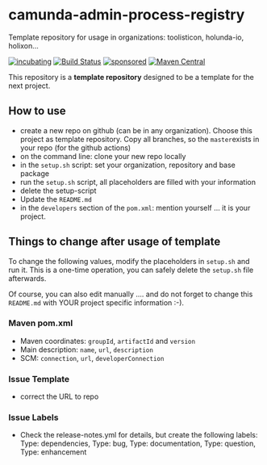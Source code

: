 # camunda-admin-process-registry

Template repository for usage in organizations: toolisticon, holunda-io, holixon...

[![incubating](https://img.shields.io/badge/lifecycle-INCUBATING-orange.svg)](https://github.com/holisticon#open-source-lifecycle)
[![Build Status](https://github.com/holunda-io/camunda-admin-process-registry/workflows/Development%20branches/badge.svg)](https://github.com/holunda-io/camunda-admin-process-registry/actions)
[![sponsored](https://img.shields.io/badge/sponsoredBy-Holisticon-RED.svg)](https://holisticon.de/)
[![Maven Central](https://maven-badges.herokuapp.com/maven-central/io.holunda/camunda-admin-process-registry/badge.svg)](https://maven-badges.herokuapp.com/maven-central/io.holunda/camunda-admin-process-registry)

This repository is a **template repository** designed to be a template for the next project.

## How to use

* create a new repo on github (can be in any organization). Choose this project as template repository. Copy all branches, so the `master`exists in your repo (for the github actions)
* on the command line: clone your new repo locally
* in the `setup.sh` script: set your organization, repository and base package
* run the `setup.sh` script, all placeholders are filled with your information
* delete the setup-script
* Update the `README.md`
* in the `developers` section of the `pom.xml`: mention yourself ... it is your project.

## Things to change after usage of template

To change the following values, modify the placeholders in `setup.sh` and run it.
This is a one-time operation, you can safely delete the `setup.sh` file afterwards.

Of course, you can also edit manually .... and do not forget to change this `README.md` with YOUR project specific information :-).

### Maven pom.xml 

* Maven coordinates: `groupId`, `artifactId` and `version`
* Main description: `name`, `url`, `description`
* SCM: `connection`, `url`, `developerConnection`

### Issue Template

* correct the URL to repo

### Issue Labels

* Check the release-notes.yml for details, but create the following labels: Type: dependencies, Type: bug, Type: documentation, Type: question, Type: enhancement

